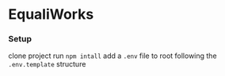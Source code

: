 # EqualiWorks


### Setup
clone project
run `npm intall`
add a `.env` file to root following the `.env.template` structure

